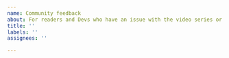 ```yaml
---
name: Community feedback
about: For readers and Devs who have an issue with the video series or PDF
title: ''
labels: ''
assignees: ''

---
```



